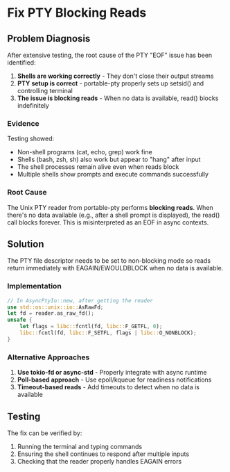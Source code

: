 # Fix PTY Blocking Reads

## Problem Diagnosis

After extensive testing, the root cause of the PTY "EOF" issue has been identified:

1. **Shells are working correctly** - They don't close their output streams
2. **PTY setup is correct** - portable-pty properly sets up setsid() and controlling terminal
3. **The issue is blocking reads** - When no data is available, read() blocks indefinitely

### Evidence

Testing showed:
- Non-shell programs (cat, echo, grep) work fine
- Shells (bash, zsh, sh) also work but appear to "hang" after input
- The shell processes remain alive even when reads block
- Multiple shells show prompts and execute commands successfully

### Root Cause

The Unix PTY reader from portable-pty performs **blocking reads**. When there's no data available (e.g., after a shell prompt is displayed), the read() call blocks forever. This is misinterpreted as an EOF in async contexts.

## Solution

The PTY file descriptor needs to be set to non-blocking mode so reads return immediately with EAGAIN/EWOULDBLOCK when no data is available.

### Implementation

```rust
// In AsyncPtyIo::new, after getting the reader
use std::os::unix::io::AsRawFd;
let fd = reader.as_raw_fd();
unsafe {
    let flags = libc::fcntl(fd, libc::F_GETFL, 0);
    libc::fcntl(fd, libc::F_SETFL, flags | libc::O_NONBLOCK);
}
```

### Alternative Approaches

1. **Use tokio-fd or async-std** - Properly integrate with async runtime
2. **Poll-based approach** - Use epoll/kqueue for readiness notifications
3. **Timeout-based reads** - Add timeouts to detect when no data is available

## Testing

The fix can be verified by:
1. Running the terminal and typing commands
2. Ensuring the shell continues to respond after multiple inputs
3. Checking that the reader properly handles EAGAIN errors
